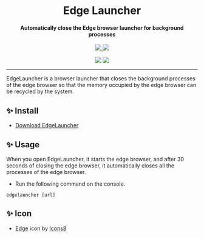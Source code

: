 <h1 align="center">Edge Launcher</h1>
<h4 align="center">Automatically close the Edge browser launcher for background processes</h4>

<p align="center">
  <a href="https://opensource.org/licenses/MIT">
    <img src="http://img.shields.io/badge/License-MIT-1e90ff?style=for-the-badge"/>
  </a>
  <a href="https://dotnet.microsoft.com">
    <img src="http://img.shields.io/badge/.Net-9.0-1e90ff?style=for-the-badge"/>
  </a>
</p>

<p align="center">
  <img src="https://img.shields.io/badge/English-lightgray?style=for-the-badge"/>
  <a href="README/zh-cn.md">
    <img src="https://img.shields.io/badge/简体中文-1e90ff?style=for-the-badge"/>
  </a>
</p>

---

EdgeLauncher is a browser launcher that closes the background processes of the edge browser so that the memory occupied by the edge browser can be recycled by the system.

## ✨ Install

- [Download EdgeLauncher](https://github.com/suoyukii/EdgeLauncher/releases)

## ✨ Usage

When you open EdgeLauncher, it starts the edge browser, and after 30 seconds of closing the edge browser, it automatically closes all the processes of the edge browser.

- Run the following command on the console.

```shell
edgelauncher [url]
```

## ✨ Icon

- <a target="_blank" href="https://icons8.com/icon/Bt4P6dmizbSO/microsoft-edge">Edge</a> icon by <a target="_blank" href="https://icons8.com">Icons8</a>